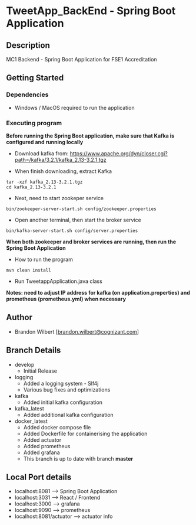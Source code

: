 # TweetApp_BackEnd - Spring Boot Application

## Description

MC1 Backend - Spring Boot Application for FSE1 Accreditation

## Getting Started

### Dependencies

* Windows / MacOS required to run the application

### Executing program

**Before running the Spring Boot application, make sure that Kafka is configured and running locally**

* Download kafka from: https://www.apache.org/dyn/closer.cgi?path=/kafka/3.2.1/kafka_2.13-3.2.1.tgz

* When finish downloading, extract Kafka
```
tar -xzf kafka_2.13-3.2.1.tgz
cd kafka_2.13-3.2.1
```

* Next, need to start zookeper service
```
bin/zookeeper-server-start.sh config/zookeeper.properties
```

* Open another terminal, then start the broker service
```
bin/kafka-server-start.sh config/server.properties
```

**When both zookeeper and broker services are running, then run the Spring Boot Application**

* How to run the program
```
mvn clean install
```
* Run TweetappApplication.java class

**Notes: need to adjust IP address for kafka (on application.properties) and prometheus (prometheus.yml) when necessary**

## Author

* Brandon Wilbert [brandon.wilbert@cognizant.com]

## Branch Details

* develop
    * Initial Release
* logging
    * Added a logging system - Slf4j
    * Various bug fixes and optimizations
* kafka
    * Added initial kafka configuration
* kafka_latest
    * Added additional kafka configuration
* docker_latest
    * Added docker compose file
    * Added Dockerfile for containerising the application
    * Added actuator
    * Added prometheus
    * Added grafana
    * This branch is up to date with branch **master**

## Local Port details

* localhost:8081          --> Spring Boot Application
* localhost:3031          --> React / Frontend
* localhost:3000          --> grafana
* localhost:9090          --> prometheus
* localhost:8081/actuator --> actuator info
